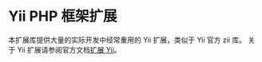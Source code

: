 Yii PHP 框架扩展
================

本扩展库提供大量的实际开发中经常重用的 Yii 扩展，类似于 Yii 官方 zii 库。
关于 Yii 扩展请参阅官方文档[扩展 Yii](http://www.yiiframework.com/doc/guide/zh_cn/extension.overview "扩展 Yii: 概览")。